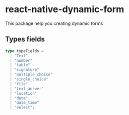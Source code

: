 # react-native-dynamic-form

This package help you creating dynamic forms


## Types fields

```typescript
type typeFields =
  | "Text"
  | "number"
  | "table"
  | "signature"
  | "multiple_choice"
  | "single_choice"
  | "file"
  | "text_answer"
  | "location"
  | "date"
  | "date_time"
  | "select";
```
